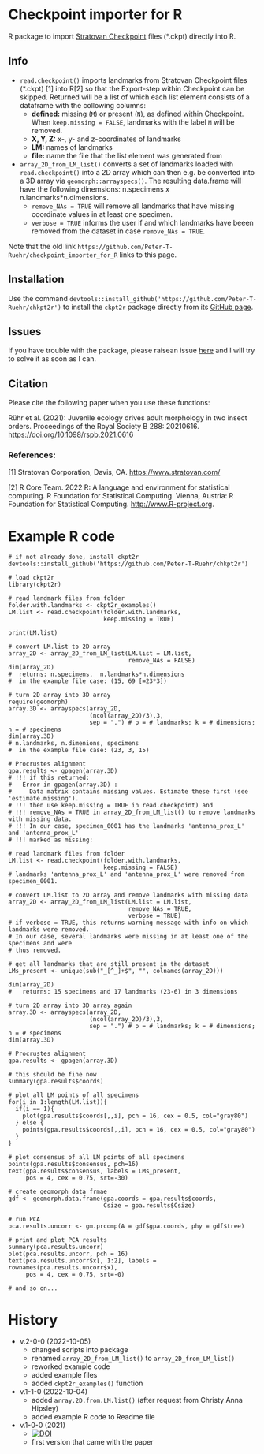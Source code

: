 # Checkpoint importer for R

R package to import [Stratovan Checkpoint](https://www.stratovan.com/products/checkpoint) files (*.ckpt) directly into R.

## Info
* `read.checkpoint()` imports landmarks from Stratovan Checkpoint files (*.ckpt) [1] into R[2] so that the Export-step within Checkpoint can be skipped. Returned will be a list of which each list element consists of a dataframe with the collowing columns:
  * **defined:** missing (`M`) or present (`N`), as defined within Checkpoint. When `keep.missing = FALSE`, landmarks with the label `M` will be removed.
  * **X, Y, Z:** x-, y- and z-coordinates of landmarks
  * **LM:** names of landmarks
  * **file:** name the file that the list element was generated from
* `array_2D_from_LM_list()` converts a set of landmarks loaded with `read.checkpoint()` into a 2D array which can then e.g. be converted into a 3D array via `geomorph::arrayspecs()`. The resulting data.frame will have the following dinemsions: n.specimens x  n.landmarks*n.dimensions.
  * `remove_NAs = TRUE` will remove all landmarks that have missing coordinate values in at least one specimen.
  * `verbose = TRUE` informs the user if and which landmarks have beeen removed from the dataset in case `remove_NAs = TRUE`.

Note that the old link `https://github.com/Peter-T-Ruehr/checkpoint_importer_for_R` links to this page.

## Installation
Use the command `devtools::install_github('https://github.com/Peter-T-Ruehr/chkpt2r')` to install the `ckpt2r` package directly from its [GitHub page](https://github.com/Peter-T-Ruehr/chkpt2r).

## Issues
If you have trouble with the package, please raisean issue [here](https://github.com/Peter-T-Ruehr/checkpoint_importer_for_R/issues) and I will try to solve it as soon as I can.

## Citation
Please cite the following paper when you use these functions:

Rühr et al. (2021): Juvenile ecology drives adult morphology in two insect orders. Proceedings of the Royal Society B 288: 20210616. https://doi.org/10.1098/rspb.2021.0616

### References:

[1] Stratovan Corporation, Davis, CA. https://www.stratovan.com/

[2] R Core Team. 2022 R: A language and environment for statistical computing. R Foundation for Statistical Computing. Vienna, Austria: R Foundation for Statistical Computing. http://www.R-project.org.

# Example R code
```
# if not already done, install ckpt2r
devtools::install_github('https://github.com/Peter-T-Ruehr/chkpt2r')

# load ckpt2r
library(ckpt2r)

# read landmark files from folder
folder.with.landmarks <- ckpt2r_examples()
LM.list <- read.checkpoint(folder.with.landmarks,
                           keep.missing = TRUE)

print(LM.list)

# convert LM.list to 2D array
array_2D <- array_2D_from_LM_list(LM.list = LM.list,
                                  remove_NAs = FALSE)
dim(array_2D)
#  returns: n.specimens,  n.landmarks*n.dimensions
#  in the example file case: (15, 69 [=23*3])

# turn 2D array into 3D array
require(geomorph)
array.3D <- arrayspecs(array_2D,
                       (ncol(array_2D)/3),3, 
                       sep = ".") # p = # landmarks; k = # dimensions; n = # specimens
dim(array.3D)
# n.landmarks, n.dimenions, specimens
#  in the example file case: (23, 3, 15)

# Procrustes alignment
gpa.results <- gpagen(array.3D)
# !!! if this returned:
#   Error in gpagen(array.3D) : 
#     Data matrix contains missing values. Estimate these first (see 'estimate.missing').
# !!! then use keep.missing = TRUE in read.checkpoint) and
# !!! remove_NAs = TRUE in array_2D_from_LM_list() to remove landmarks with missing data.
# !!! In our case, specimen_0001 has the landmarks 'antenna_prox_L' and 'antenna_prox_L'
# !!! marked as missing:

# read landmark files from folder
LM.list <- read.checkpoint(folder.with.landmarks,
                           keep.missing = FALSE)
# landmarks 'antenna_prox_L' and 'antenna_prox_L' were removed from specimen_0001.

# convert LM.list to 2D array and remove landmarks with missing data
array_2D <- array_2D_from_LM_list(LM.list = LM.list,
                                  remove_NAs = TRUE,
                                  verbose = TRUE)
# if verbose = TRUE, this returns warning message with info on which landmarks were removed.
# In our case, several landmarks were missing in at least one of the specimens and were
# thus removed.

# get all landmarks that are still present in the dataset
LMs_present <- unique(sub("_[^_]+$", "", colnames(array_2D)))

dim(array_2D)
#   returns: 15 specimens and 17 landmarks (23-6) in 3 dimensions

# turn 2D array into 3D array again
array.3D <- arrayspecs(array_2D,
                       (ncol(array_2D)/3),3, 
                       sep = ".") # p = # landmarks; k = # dimensions; n = # specimens
dim(array.3D)

# Procrustes alignment
gpa.results <- gpagen(array.3D)

# this should be fine now
summary(gpa.results$coords)

# plot all LM points of all specimens
for(i in 1:length(LM.list)){
  if(i == 1){
    plot(gpa.results$coords[,,i], pch = 16, cex = 0.5, col="gray80")
  } else {
    points(gpa.results$coords[,,i], pch = 16, cex = 0.5, col="gray80")
  }
}

# plot consensus of all LM points of all specimens
points(gpa.results$consensus, pch=16)
text(gpa.results$consensus, labels = LMs_present, 
     pos = 4, cex = 0.75, srt=-30)

# create geomorph data frmae
gdf <- geomorph.data.frame(gpa.coords = gpa.results$coords,
                           Csize = gpa.results$Csize)

# run PCA
pca.results.uncorr <- gm.prcomp(A = gdf$gpa.coords, phy = gdf$tree)

# print and plot PCA results
summary(pca.results.uncorr)
plot(pca.results.uncorr, pch = 16)
text(pca.results.uncorr$x[, 1:2], labels = rownames(pca.results.uncorr$x), 
     pos = 4, cex = 0.75, srt=-0)

# and so on...
```

# History
* v.2-0-0 (2022-10-05)
  * changed scripts into package
  * renamed `array_2D_from_LM_list()` to `array_2D_from_LM_list()`
  * reworked example code
  * added example files
  * added `ckpt2r_examples()` function
* v.1-1-0 (2022-10-04)
  * added `array.2D.from.LM.list()` (after request from Christy Anna Hipsley)
  * added example R code to Readme file
* v.1-0-0 (2021)
  * [![DOI](https://zenodo.org/badge/DOI/10.5281/zenodo.5482977.svg)](https://doi.org/10.5281/zenodo.5482977)
  * first version that came with the paper
